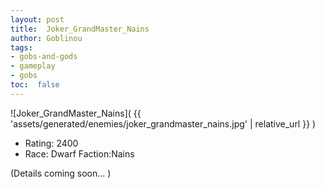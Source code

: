 ```yaml
---
layout: post
title:  Joker_GrandMaster_Nains
author: Goblinou
tags:
- gobs-and-gods
- gameplay
- gobs
toc:  false
---
```


![Joker_GrandMaster_Nains]( {{ 'assets/generated/enemies/joker_grandmaster_nains.jpg' | relative_url }} )
- Rating: 2400
- Race: Dwarf  Faction:Nains

(Details coming soon... )